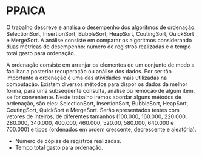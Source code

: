 # PPAICA
O trabalho descreve e analisa o desempenho dos algoritmos de ordenação: SelectionSort, InsertionSort, BubbleSort, HeapSort, CoutingSort, QuickSort e MergeSort. A análise consiste em comparar os algoritmos considerando duas métricas de desempenho: número de registros realizadas e o tempo total gasto para ordenação.

A ordenação consiste em arranjar os elementos de um conjunto de modo a facilitar
a posterior recuperação ou análise dos dados. Por ser tão importante a ordenação é uma das
atividades mais utilizadas na computação.
Existem diversos métodos para dispor os dados da melhor forma, para uma
subseqüente consulta, análise ou remoção de algum item, se for conveniente.
 Neste trabalho iremos abordar alguns métodos de ordenação, são eles:
SelectionSort, InsertionSort, BubbleSort, HeapSort, CoutingSort, QuickSort e MergeSort.
Serão apresentados testes com vetores de inteiros, de diferentes tamanhos (100.000, 160.000,
220.000, 280.000, 340.000, 400.000, 460.000, 520.00, 580.000, 640.000 e 700.000) e tipos
(ordenados em ordem crescente, decrescente e aleatória).
- Número de cópias de registros realizadas.
- Tempo total gasto para ordenação.
